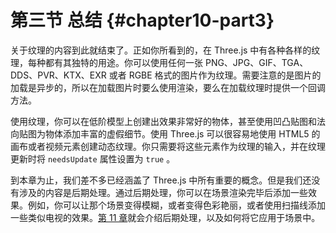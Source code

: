 # 第三节 总结 {#chapter10-part3}

关于纹理的内容到此就结束了。正如你所看到的，在 Three.js 中有各种各样的纹理，每种都有其独特的用途。你可以使用任何一张 PNG、JPG、GIF、TGA、DDS、PVR、KTX、EXR 或者 RGBE 格式的图片作为纹理。需要注意的是图片的加载是异步的，所以在加载图片时要么使用渲染，要么在加载纹理时提供一个回调方法。

使用纹理，你可以在低阶模型上创建出效果非常好的物体，甚至使用凹凸贴图和法向贴图为物体添加丰富的虚假细节。使用 Three.js 可以很容易地使用 HTML5 的画布或者视频元素创建动态纹理。你只需要将这些元素作为纹理的输入，并在纹理更新时将 `needsUpdate` 属性设置为 `true` 。

到本章为止，我们差不多已经涵盖了 Three.js 中所有重要的概念。但是我们还没有涉及的内容是后期处理。通过后期处理，你可以在场景渲染完毕后添加一些效果。例如，你可以让那个场景变得模糊，或者变得色彩艳丽，或者使用扫描线添加一些类似电视的效果。[第 11 章](/docs/chapter11/)就会介绍后期处理，以及如何将它应用于场景中。
